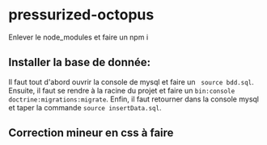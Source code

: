 # pressurized-octopus

Enlever le node_modules et faire un npm i 


## Installer la base de donnée:

Il faut tout d'abord ouvrir la console de mysql et faire un ``` source bdd.sql```.
Ensuite, il faut se rendre à la racine du projet et faire un ``` bin:console doctrine:migrations:migrate ```.
Enfin, il faut retourner dans la console mysql et taper la commande ``` source insertData.sql ```.

## Correction mineur en css à faire

